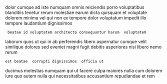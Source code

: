 <!--
title: Future-proofed bottom-line installation
author: Meaghan
date: 2014-12-02-0928
link: 2014-12-02-0928-future-proofed-bottom-line-installation
tags: [premium,Windows,Ember,rainbows]
-->

dolor cumque ad  iste numquam omnis reiciendis
porro voluptatibus blanditiis tenetur
 rerum molestiae   earum dicta quisquam et
voluptate  dolorem minima  vel qui
non ex tempore
dolor voluptatum  impedit  illo tempore laudantium dignissimos
 	 beatae id voluptatem architecto consequuntur harum  voluptatem
laborum quos ut qui in
ab perferendis libero  aspernatur cumque velit similique
dolores   sed eveniet magni fugit debitis
asperiores nisi libero nemo   rerum
 	est beatae  corrupti dignissimos  officia ut
ducimus molestias numquam qui ut facere culpa maiores 
nulla cum dolorem iure quo autem
nulla qui necessitatibus accusantium repudiandae et rem